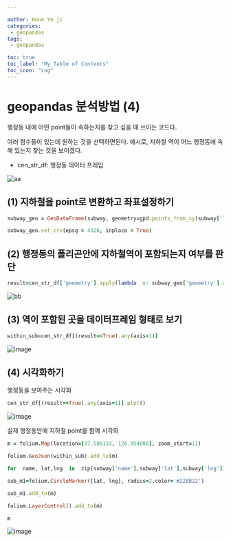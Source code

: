 ```yaml
---

author: Hone Ye ji
categories: 
 - geopandas
tags: 
 - geopandas

toc: true
toc_label: "My Table of Contents"
toc_icon: "cog"
---
```



# geopandas 분석방법 (4)

행정동 내에 어떤 point들이 속하는지를 찾고 싶을 때 쓰이는 코드다.

여러 함수들이 있는데 원하는 것을 선택하면된다.
예시로, 지하철 역이 어느 행정동에 속해 있는지 찾는 것을 보이겠다.
* cen_str_df: 행정동 데이터 프레임

![aa](https://user-images.githubusercontent.com/45659433/164611009-af45260d-c06c-4abc-b95c-1a2e117ee6de.PNG)

## (1) 지하철을 point로 변환하고 좌표설정하기 

```ruby
subway_geo = GeoDataFrame(subway, geometry=gpd.points_from_xy(subway['lng'], subway['lat']))

subway_geo.set_crs(epsg = 4326, inplace = True)
```

## (2) 행정동의 폴리곤안에 지하철역이 포함되는지 여부를 판단
```ruby 
result=cen_str_df['geometry'].apply(lambda  x: subway_geo['geometry'].within(x))
```

![bb](https://user-images.githubusercontent.com/45659433/164611495-32cc91be-3ff2-43ef-8bbd-2cf1796a37e6.PNG)

## (3) 역이 포함된 곳을 데이터프레임 형태로 보기
```ruby 
within_sub=cen_str_df[(result==True).any(axis=1)]

```
![image](https://user-images.githubusercontent.com/45659433/164611662-5c61e66d-79ac-47e1-9fa7-3cd7a22bdbf7.png)


## (4) 시각화하기

행정동을 보여주는 시각화

```ruby 
cen_str_df[(result==True).any(axis=1)].plot()

```
![image](https://user-images.githubusercontent.com/45659433/164611811-b22d1033-168f-43ed-bf94-0e14a3d911c9.png)


실제 행정동안에 지하철 point를 함께 시각화
```ruby 
m = folium.Map(location=[37.586133, 126.954086], zoom_start=11)

folium.GeoJson(within_sub).add_to(m)

for  name, lat,lng  in  zip(subway['name'],subway['lat'],subway['lng']):

sub_m1=folium.CircleMarker([lat, lng], radius=2,color='#228B22')

sub_m1.add_to(m)

folium.LayerControl().add_to(m)

m

```
![image](https://user-images.githubusercontent.com/45659433/164611978-a295f2c3-5f25-47e6-877b-1bbf81b81601.png)

<!--stackedit_data:
eyJoaXN0b3J5IjpbLTc1NDIxNTE4Miw3MzA5OTgxMTZdfQ==
-->
